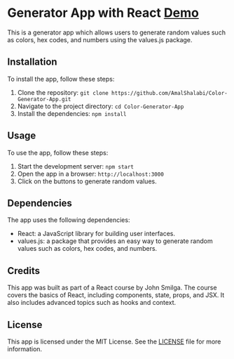 # Generator App with React  <a href="https://amalshalabi.github.io/Color-Generator-App/" target="_blank">Demo</a>  

This is a generator app which allows users to generate random values such as colors, hex codes, and numbers using the values.js package.

## Installation

To install the app, follow these steps:

1. Clone the repository: `git clone https://github.com/AmalShalabi/Color-Generator-App.git`
2. Navigate to the project directory: `cd Color-Generator-App`
3. Install the dependencies: `npm install`

## Usage

To use the app, follow these steps:

1. Start the development server: `npm start`
2. Open the app in a browser: `http://localhost:3000`
3. Click on the buttons to generate random values.

## Dependencies

The app uses the following dependencies:

- React: a JavaScript library for building user interfaces.
- values.js: a package that provides an easy way to generate random values such as colors, hex codes, and numbers.

## Credits

This app was built as part of a React course by John Smilga. The course covers the basics of React, including components, state, props, and JSX. It also includes advanced topics such as hooks and context.

## License

This app is licensed under the MIT License. See the [LICENSE](https://github.com/<username>/generator-app/blob/main/LICENSE) file for more information.
